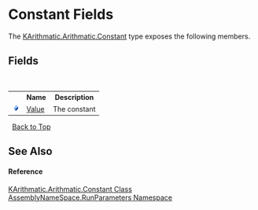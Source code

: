 # Constant Fields
 

The <a href="76cf71f2-6bce-561a-338f-7588faa193d2">KArithmatic.Arithmatic.Constant</a> type exposes the following members.


## Fields
&nbsp;<table><tr><th></th><th>Name</th><th>Description</th></tr><tr><td>![Public field](media/pubfield.gif "Public field")</td><td><a href="e2f94f06-8e36-a1b4-04be-7bb7eb3c8242">Value</a></td><td>
The constant</td></tr></table>&nbsp;
<a href="#constant-fields">Back to Top</a>

## See Also


#### Reference
<a href="76cf71f2-6bce-561a-338f-7588faa193d2">KArithmatic.Arithmatic.Constant Class</a><br /><a href="4763cf1c-e4af-43c5-78fe-6f03f6e2281f">AssemblyNameSpace.RunParameters Namespace</a><br />